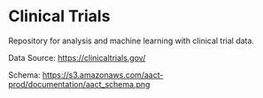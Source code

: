 # Clinical Trials

Repository for analysis and machine learning with clinical trial data.

Data Source: https://clinicaltrials.gov/

Schema: https://s3.amazonaws.com/aact-prod/documentation/aact_schema.png
